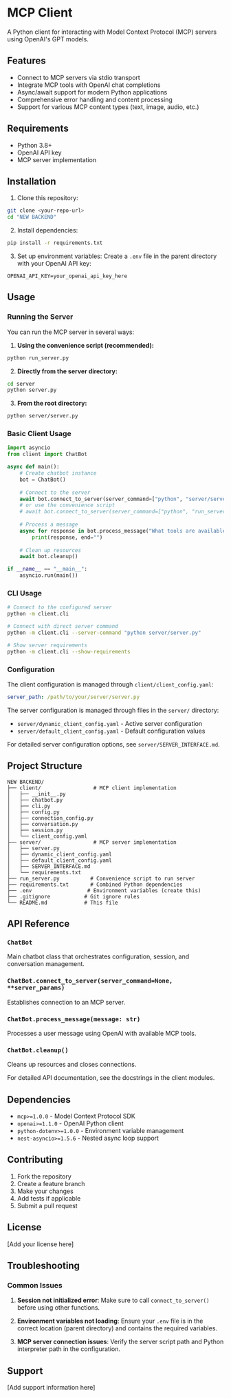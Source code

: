 # MCP Client

A Python client for interacting with Model Context Protocol (MCP) servers using OpenAI's GPT models.

## Features

- Connect to MCP servers via stdio transport
- Integrate MCP tools with OpenAI chat completions
- Async/await support for modern Python applications
- Comprehensive error handling and content processing
- Support for various MCP content types (text, image, audio, etc.)

## Requirements

- Python 3.8+
- OpenAI API key
- MCP server implementation

## Installation

1. Clone this repository:
```bash
git clone <your-repo-url>
cd "NEW BACKEND"
```

2. Install dependencies:
```bash
pip install -r requirements.txt
```

3. Set up environment variables:
Create a `.env` file in the parent directory with your OpenAI API key:
```
OPENAI_API_KEY=your_openai_api_key_here
```

## Usage

### Running the Server

You can run the MCP server in several ways:

1. **Using the convenience script (recommended):**
```bash
python run_server.py
```

2. **Directly from the server directory:**
```bash
cd server
python server.py
```

3. **From the root directory:**
```bash
python server/server.py
```

### Basic Client Usage

```python
import asyncio
from client import ChatBot

async def main():
    # Create chatbot instance
    bot = ChatBot()
    
    # Connect to the server
    await bot.connect_to_server(server_command=["python", "server/server.py"])
    # or use the convenience script
    # await bot.connect_to_server(server_command=["python", "run_server.py"])
    
    # Process a message
    async for response in bot.process_message("What tools are available?"):
        print(response, end="")
    
    # Clean up resources
    await bot.cleanup()

if __name__ == "__main__":
    asyncio.run(main())
```

### CLI Usage

```bash
# Connect to the configured server
python -m client.cli

# Connect with direct server command
python -m client.cli --server-command "python server/server.py"

# Show server requirements
python -m client.cli --show-requirements
```

### Configuration

The client configuration is managed through `client/client_config.yaml`:

```yaml
server_path: /path/to/your/server/server.py
```

The server configuration is managed through files in the `server/` directory:
- `server/dynamic_client_config.yaml` - Active server configuration
- `server/default_client_config.yaml` - Default configuration values

For detailed server configuration options, see `server/SERVER_INTERFACE.md`.

## Project Structure

```
NEW BACKEND/
├── client/                 # MCP client implementation
│   ├── __init__.py
│   ├── chatbot.py
│   ├── cli.py
│   ├── config.py
│   ├── connection_config.py
│   ├── conversation.py
│   ├── session.py
│   └── client_config.yaml
├── server/                 # MCP server implementation
│   ├── server.py
│   ├── dynamic_client_config.yaml
│   ├── default_client_config.yaml
│   ├── SERVER_INTERFACE.md
│   └── requirements.txt
├── run_server.py          # Convenience script to run server
├── requirements.txt       # Combined Python dependencies
├── .env                  # Environment variables (create this)
├── .gitignore           # Git ignore rules
└── README.md            # This file
```

## API Reference

### `ChatBot`
Main chatbot class that orchestrates configuration, session, and conversation management.

### `ChatBot.connect_to_server(server_command=None, **server_params)`
Establishes connection to an MCP server.

### `ChatBot.process_message(message: str)`
Processes a user message using OpenAI with available MCP tools.

### `ChatBot.cleanup()`
Cleans up resources and closes connections.

For detailed API documentation, see the docstrings in the client modules.

## Dependencies

- `mcp>=1.0.0` - Model Context Protocol SDK
- `openai>=1.1.0` - OpenAI Python client
- `python-dotenv>=1.0.0` - Environment variable management
- `nest-asyncio>=1.5.6` - Nested async loop support

## Contributing

1. Fork the repository
2. Create a feature branch
3. Make your changes
4. Add tests if applicable
5. Submit a pull request

## License

[Add your license here]

## Troubleshooting

### Common Issues

1. **Session not initialized error**: Make sure to call `connect_to_server()` before using other functions.

2. **Environment variables not loading**: Ensure your `.env` file is in the correct location (parent directory) and contains the required variables.

3. **MCP server connection issues**: Verify the server script path and Python interpreter path in the configuration.

## Support

[Add support information here]
